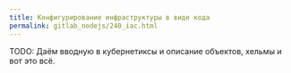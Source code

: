 ```yaml
---
title: Конфигурирование инфраструктуры в виде кода
permalink: gitlab_nodejs/240_iac.html
---
```


TODO: Даём вводную в кубернетиксы и описание объектов, хельмы и вот это всё.

<div id="go-forth-button">
    <go-forth url="210_cluster.html" label="Сборка" framework="{{ page.label_framework }}" ci="{{ page.label_ci }}" guide-code="{{ page.guide_code }}" base-url="{{ site.baseurl }}"></go-forth>
</div>

